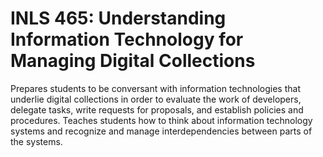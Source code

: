 # INLS 465: Understanding Information Technology for Managing Digital Collections

Prepares students to be conversant with information technologies that underlie digital collections in order to evaluate the work of developers, delegate tasks, write requests for proposals, and establish policies and procedures. Teaches students how to think about information technology systems and recognize and manage interdependencies between parts of the systems.